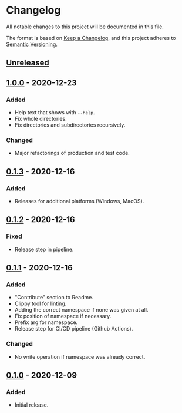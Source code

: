 # Changelog

All notable changes to this project will be documented in this file.

The format is based on [Keep a Changelog](https://keepachangelog.com/en/1.0.0/),
and this project adheres to [Semantic Versioning](https://semver.org/spec/v2.0.0.html).

## [Unreleased]

## [1.0.0] - 2020-12-23

### Added

- Help text that shows with `--help`.
- Fix whole directories.
- Fix directories and subdirectories recursively.

### Changed

- Major refactorings of production and test code.

## [0.1.3] - 2020-12-16

### Added

- Releases for additional platforms (Windows, MacOS).

## [0.1.2] - 2020-12-16

### Fixed

- Release step in pipeline.

## [0.1.1] - 2020-12-16

### Added

- "Contribute" section to Readme.
- Clippy tool for linting.
- Adding the correct namespace if none was given at all.
- Fix position of namespace if necessary.
- Prefix arg for namespace.
- Release step for CI/CD pipeline (Github Actions).

### Changed

- No write operation if namespace was already correct.

## [0.1.0] - 2020-12-09

### Added

- Initial release.

[unreleased]: https://github.com/thled/namespacer/compare/v1.0.0...HEAD
[1.0.0]: https://github.com/thled/namespacer/compare/v0.1.3...v1.0.0
[0.1.3]: https://github.com/thled/namespacer/compare/v0.1.2...v0.1.3
[0.1.2]: https://github.com/thled/namespacer/compare/v0.1.1...v0.1.2
[0.1.1]: https://github.com/thled/namespacer/compare/v0.1.0...v0.1.1
[0.1.0]: https://github.com/thled/namespacer/releases/tag/v0.1.0

